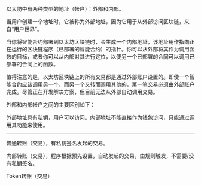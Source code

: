 以太坊中有两种类型的地址（帐户）：外部和内部。

当用户创建一个地址时，它被称为外部地址，因为它用于从外部访问区块链，来自“用户世界”。

当你将智能合约部署到以太坊区块链时，会生成一个内部地址，该地址用作指向正在运行的区块链程序（已部署的智能合约）的指针。你可以从外部将其作为调用函数的目标，或者你可以从内部对其进行定位，以便另一个已部署的合同可以调用已部署的合同上的函数。

值得注意的是，以太坊区块链上的所有交易都是通过外部账户设置的。即使一个智能合约应该调用另一个，而另一个又转而调用其他的，第一笔交易必须由外部账户完成。尽管正在开发解决方案，但目前无法从外部自动调用交易。

外部和内部帐户之间的主要区别如下：

外部地址具有私钥，用户可以访问。内部地址不能直接作为钱包访问，只能通过调用其功能来使用。

---

普通转账（交易），有私钥签名发起的交易。

内部转账（交易），程序根据预先设置，自动发起的交易，由规则触发，不需要/没有私钥签名。

Token转账（交易）

